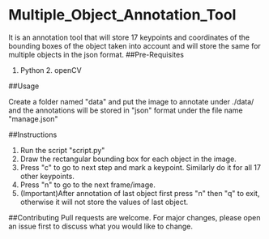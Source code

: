 # Multiple_Object_Annotation_Tool
It is an annotation tool that will store 17 keypoints and coordinates of the bounding boxes of the object taken into account and will store the same for multiple objects in the json format.
##Pre-Requisites
1. Python   2. openCV

##Usage

Create a folder named "data" and put the image to annotate under ./data/ and the annotations will be stored in "json" format under the file name "manage.json"

##Instructions
1. Run the script "script.py"
2. Draw the rectangular bounding box for each object in the image.
3. Press "c" to go to next step and mark a keypoint. Similarly do it for all 17 other keypoints.
4. Press "n" to go to the next frame/image.
5. (Important)After annotation of last object first press "n" then "q" to exit, otherwise it will not store the values of last object.

##Contributing
Pull requests are welcome. For major changes, please open an issue first to discuss what you would like to change.


